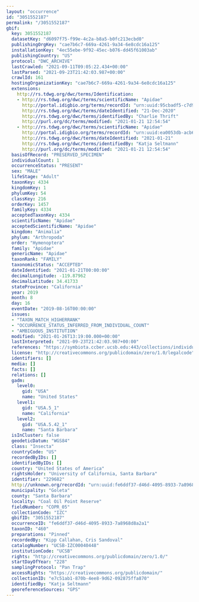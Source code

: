 ```yaml
---
layout: "occurrence"
id: "3051552187"
permalink: "/3051552187"
gbif:
  key: 3051552187
  datasetKey: "d6097f75-f99e-4c2a-b8a5-b0fc213ecbd0"
  publishingOrgKey: "cae7b6c7-669a-4261-9a34-6e8cdc16a125"
  installationKey: "4ec55ebe-9f92-45ec-b076-dd45f61003ab"
  publishingCountry: "US"
  protocol: "DWC_ARCHIVE"
  lastCrawled: "2021-09-11T09:05:22.434+00:00"
  lastParsed: "2021-09-23T21:42:03.987+00:00"
  crawlId: 161
  hostingOrganizationKey: "cae7b6c7-669a-4261-9a34-6e8cdc16a125"
  extensions:
    http://rs.tdwg.org/dwc/terms/Identification:
    - http://rs.tdwg.org/dwc/terms/scientificName: "Apidae"
      http://portal.idigbio.org/terms/recordId: "urn:uuid:95cbadf5-c7d9-4dc8-a1f1-58c8212a6e1e"
      http://rs.tdwg.org/dwc/terms/dateIdentified: "21-Dec-2020"
      http://rs.tdwg.org/dwc/terms/identifiedBy: "Charlie Thrift"
      http://purl.org/dc/terms/modified: "2021-01-21 12:54:54"
    - http://rs.tdwg.org/dwc/terms/scientificName: "Apidae"
      http://portal.idigbio.org/terms/recordId: "urn:uuid:ea0053db-acb6-4dd1-bdcb-9c7d1e3e0cef"
      http://rs.tdwg.org/dwc/terms/dateIdentified: "2021-01-21"
      http://rs.tdwg.org/dwc/terms/identifiedBy: "Katja Seltmann"
      http://purl.org/dc/terms/modified: "2021-01-21 12:54:54"
  basisOfRecord: "PRESERVED_SPECIMEN"
  individualCount: 1
  occurrenceStatus: "PRESENT"
  sex: "MALE"
  lifeStage: "Adult"
  taxonKey: 4334
  kingdomKey: 1
  phylumKey: 54
  classKey: 216
  orderKey: 1457
  familyKey: 4334
  acceptedTaxonKey: 4334
  scientificName: "Apidae"
  acceptedScientificName: "Apidae"
  kingdom: "Animalia"
  phylum: "Arthropoda"
  order: "Hymenoptera"
  family: "Apidae"
  genericName: "Apidae"
  taxonRank: "FAMILY"
  taxonomicStatus: "ACCEPTED"
  dateIdentified: "2021-01-21T00:00:00"
  decimalLongitude: -119.87962
  decimalLatitude: 34.41733
  stateProvince: "California"
  year: 2019
  month: 8
  day: 16
  eventDate: "2019-08-16T00:00:00"
  issues:
  - "TAXON_MATCH_HIGHERRANK"
  - "OCCURRENCE_STATUS_INFERRED_FROM_INDIVIDUAL_COUNT"
  - "AMBIGUOUS_INSTITUTION"
  modified: "2021-01-26T13:19:00.000+00:00"
  lastInterpreted: "2021-09-23T21:42:03.987+00:00"
  references: "https://symbiota.ccber.ucsb.edu:443/collections/individual/index.php?occid=229682"
  license: "http://creativecommons.org/publicdomain/zero/1.0/legalcode"
  identifiers: []
  media: []
  facts: []
  relations: []
  gadm:
    level0:
      gid: "USA"
      name: "United States"
    level1:
      gid: "USA.5_1"
      name: "California"
    level2:
      gid: "USA.5.42_1"
      name: "Santa Barbara"
  isInCluster: false
  geodeticDatum: "WGS84"
  class: "Insecta"
  countryCode: "US"
  recordedByIDs: []
  identifiedByIDs: []
  country: "United States of America"
  rightsHolder: "University of California, Santa Barbara"
  identifier: "229682"
  http://unknown.org/recordId: "urn:uuid:fe6ddf37-d46d-4095-8933-7a8968d8a2a1"
  municipality: "Goleta"
  county: "Santa Barbara"
  locality: "Coal Oil Point Reserve"
  fieldNumber: "COPR_05"
  collectionCode: "IZC"
  gbifID: "3051552187"
  occurrenceID: "fe6ddf37-d46d-4095-8933-7a8968d8a2a1"
  taxonID: "460"
  preparations: "Pinned"
  recordedBy: "Kipp Callahan, Cris Sandoval"
  catalogNumber: "UCSB-IZC00040448"
  institutionCode: "UCSB"
  rights: "http://creativecommons.org/publicdomain/zero/1.0/"
  startDayOfYear: "228"
  samplingProtocol: "Pan Trap"
  accessRights: "https://creativecommons.org/publicdomain/"
  collectionID: "e7c51ab1-870b-4ee8-9d62-092875ffa870"
  identifiedBy: "Katja Seltmann"
  georeferenceSources: "GPS"
---
```

